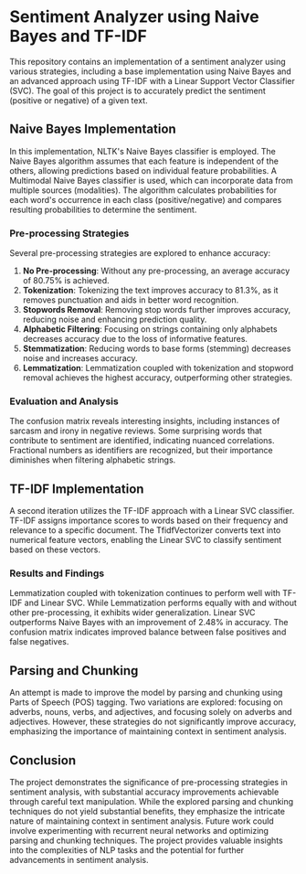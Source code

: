 # Sentiment Analyzer using Naive Bayes and TF-IDF

This repository contains an implementation of a sentiment analyzer using various strategies, including a base implementation using Naive Bayes and an advanced approach using TF-IDF with a Linear Support Vector Classifier (SVC). The goal of this project is to accurately predict the sentiment (positive or negative) of a given text.

## Naive Bayes Implementation

In this implementation, NLTK's Naive Bayes classifier is employed. The Naive Bayes algorithm assumes that each feature is independent of the others, allowing predictions based on individual feature probabilities. A Multimodal Naive Bayes classifier is used, which can incorporate data from multiple sources (modalities). The algorithm calculates probabilities for each word's occurrence in each class (positive/negative) and compares resulting probabilities to determine the sentiment.

### Pre-processing Strategies

Several pre-processing strategies are explored to enhance accuracy:

1. **No Pre-processing**: Without any pre-processing, an average accuracy of 80.75% is achieved.
2. **Tokenization**: Tokenizing the text improves accuracy to 81.3%, as it removes punctuation and aids in better word recognition.
3. **Stopwords Removal**: Removing stop words further improves accuracy, reducing noise and enhancing prediction quality.
4. **Alphabetic Filtering**: Focusing on strings containing only alphabets decreases accuracy due to the loss of informative features.
5. **Stemmatization**: Reducing words to base forms (stemming) decreases noise and increases accuracy.
6. **Lemmatization**: Lemmatization coupled with tokenization and stopword removal achieves the highest accuracy, outperforming other strategies.

### Evaluation and Analysis

The confusion matrix reveals interesting insights, including instances of sarcasm and irony in negative reviews. Some surprising words that contribute to sentiment are identified, indicating nuanced correlations. Fractional numbers as identifiers are recognized, but their importance diminishes when filtering alphabetic strings.

## TF-IDF Implementation

A second iteration utilizes the TF-IDF approach with a Linear SVC classifier. TF-IDF assigns importance scores to words based on their frequency and relevance to a specific document. The TfidfVectorizer converts text into numerical feature vectors, enabling the Linear SVC to classify sentiment based on these vectors.

### Results and Findings

Lemmatization coupled with tokenization continues to perform well with TF-IDF and Linear SVC. While Lemmatization performs equally with and without other pre-processing, it exhibits wider generalization. Linear SVC outperforms Naive Bayes with an improvement of 2.48% in accuracy. The confusion matrix indicates improved balance between false positives and false negatives.

## Parsing and Chunking

An attempt is made to improve the model by parsing and chunking using Parts of Speech (POS) tagging. Two variations are explored: focusing on adverbs, nouns, verbs, and adjectives, and focusing solely on adverbs and adjectives. However, these strategies do not significantly improve accuracy, emphasizing the importance of maintaining context in sentiment analysis.

## Conclusion

The project demonstrates the significance of pre-processing strategies in sentiment analysis, with substantial accuracy improvements achievable through careful text manipulation. While the explored parsing and chunking techniques do not yield substantial benefits, they emphasize the intricate nature of maintaining context in sentiment analysis. Future work could involve experimenting with recurrent neural networks and optimizing parsing and chunking techniques. The project provides valuable insights into the complexities of NLP tasks and the potential for further advancements in sentiment analysis.
